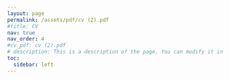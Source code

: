 ```yaml
---
layout: page
permalink: /assets/pdf/cv (2).pdf
#title: CV
nav: true
nav_order: 4
#cv_pdf: cv (2).pdf
# description: This is a description of the page. You can modify it in '_pages/cv.md'. You can also change or remove the top pdf download button.
toc:
  sidebar: left
---
```

